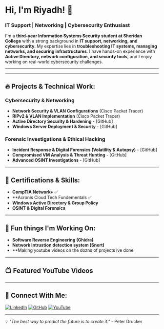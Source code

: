 # Hi, I'm Riyadh! 👋
### IT Support | Networking | Cybersecurity Enthusiast

I'm a **third-year Information Systems Security student at Sheridan College** with a strong background in **IT support, networking, and cybersecurity**. My expertise lies in **troubleshooting IT systems, managing networks, and securing infrastructures**. I have hands-on experience with **Active Directory, network configuration, and security tools**, and I enjoy working on real-world cybersecurity challenges.

---


---

## 🔥 Projects & Technical Work:

### **Cybersecurity & Networking**
- **Network Security & VLAN Configurations** (Cisco Packet Tracer)
- **RIPv2 & VLAN Implementation** (Cisco Packet Tracer)
- **Active Directory Security & Hardening** - [GitHub]
- **Windows Server Deployment & Security** - [GitHub]



### **Forensic Investigations & Ethical Hacking**
- **Incident Response & Digital Forensics (Volatility & Autopsy)** - [GitHub]
- **Compromised VM Analysis & Threat Hunting** - [GitHub]
- **Advanced OSINT Investigations** - [GitHub]

---

## 📜 Certifications & Skills:
- **CompTIA Network+** ✅
- **Acronis Cloud Tech Fundementals ✅
- **Windows Active Directory & Group Policy**
- **OSINT & Digital Forensics**

---

## 🚀 Fun things I'm Working On:
- **Software Reverse Engineering (Ghidra)**
- **Network intrustion detection system (Snort)**
- **Making youtube videos on the dozns of projects ive done
---

## 📺 Featured YouTube Videos


---

## 🔗 Connect With Me:
[![LinkedIn](https://img.shields.io/badge/LinkedIn-Profile-blue?style=flat&logo=linkedin)](https://linkedin.com/in/riyadhal)
[![GitHub](https://img.shields.io/badge/GitHub-Projects-black?style=flat&logo=github)](https://github.com/yourgithubusername)
[![YouTube](https://img.shields.io/badge/YouTube-Subscribe-red?style=flat&logo=youtube)](https://www.youtube.com/c/yourchannel)

---

💡 *"The best way to predict the future is to create it."* - Peter Drucker
